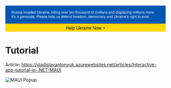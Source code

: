 [![Stand With Ukraine](https://raw.githubusercontent.com/vshymanskyy/StandWithUkraine/main/banner2-direct.svg)](https://stand-with-ukraine.pp.ua)

# Tutorial

Article: https://vladislavantonyuk.azurewebsites.net/articles/Interactive-app-tutorial-in-.NET-MAUI

![MAUI Popup](https://ik.imagekit.io/VladislavAntonyuk/vladislavantonyuk/articles/19/simple-popup.png)